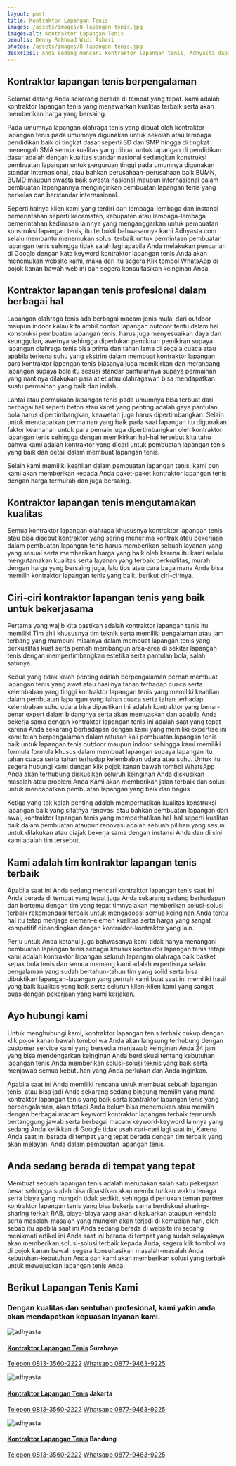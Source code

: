 ```yaml
---
layout: post
title: Kontraktor Lapangan Tenis
images: /assets/images/8-lapangan-tenis.jpg
images-alt: Kontraktor Lapangan Tenis
penulis: Denny Rakhmad Widi Ashari
photos: /assets/images/8-lapangan-tenis.jpg
deskripsi: Anda sedang mencari Kontraktor lapangan tenis, Adhyasta dapat mewujudkan lapangan tenis yang indah, Segera Hubungi Kami !
---
```

<section class="features11 cid-rravbvzsVT" id="features11-5">
    <div class="container">
        <div class="col-md-12">
            <div class="media-container-row">
                <div class=" align-left aside-content">
                    <h2 class="mbr-title pt-2 mbr-fonts-style display-2">
                    Kontraktor lapangan tenis berpengalaman
                    </h2>
                    <div class="mbr-section-text">
                        <p class="mbr-text mb-5 pt-3 mbr-light mbr-fonts-style display-5">
                            Selamat datang Anda sekarang berada di tempat yang tepat. kami adalah kontraktor lapangan tenis yang menawarkan kualitas terbaik serta akan memberikan harga yang bersaing. 
                        </p>
                        <p class="mbr-text mb-5 pt-3 mbr-light mbr-fonts-style display-5">
                            Pada umumnya lapangan olahraga tenis yang dibuat oleh kontraktor lapangan tenis pada umumnya digunakan untuk sekolah atau lembaga pendidikan baik di tingkat dasar seperti SD dan SMP hingga di tingkat menengah SMA semua kualitas yang dibuat untuk lapangan di pendidikan dasar adalah dengan kualitas standar nasional sedangkan konstruksi pembuatan lapangan untuk perguruan tinggi pada umumnya digunakan standar internasional, atau bahkan perusahaan-perusahaan baik BUMN, BUMD maupun swasta baik swasta nasional maupun internasional dalam pembuatan lapangannya menginginkan pembuatan lapangan tenis yang berkelas dan berstandar internasional.
                        </p>
                        <p class="mbr-text mb-5 pt-3 mbr-light mbr-fonts-style display-5">
                            Seperti halnya klien kami yang terdiri dari lembaga-lembaga dan instansi pemerintahan seperti kecamatan, kabupaten atau lembaga-lembaga pemerintahan kedinasan lainnya yang menganggarkan untuk pembuatan konstruksi lapangan tenis, itu terbukti bahwasannya kami Adhyasta.com selalu membantu menemukan solusi terbaik untuk permintaan pembuatan lapangan tenis sehingga tidak salah lagi apabila Anda melakukan pencarian di Google dengan kata keyword kontraktor lapangan tenis Anda akan menemukan website kami, maka dari itu segera Klik tombol WhatsApp di pojok kanan bawah web ini dan segera konsultasikan keinginan Anda.
                        </p>
                    </div>
                    <h2 class="mbr-title pt-2 mbr-fonts-style display-2">
                    Kontraktor lapangan tenis profesional dalam berbagai hal
                    </h2>
                    <div class="mbr-section-text">
                        <p class="mbr-text mb-5 pt-3 mbr-light mbr-fonts-style display-5">
                            Lapangan olahraga tenis ada berbagai macam jenis mulai dari outdoor maupun indoor kalau kita ambil contoh lapangan outdoor tentu dalam hal konstruksi pembuatan lapangan tenis. harus juga menyesuaikan daya dan keunggulan,  awetnya sehingga diperlukan pemikiran pemikiran supaya lapangan olahraga tenis bisa prima dan tahan lama di segala cuaca atau apabila terkena suhu yang ekstrim dalam membuat kontraktor lapangan para kontraktor lapangan tenis biasanya juga memikirkan dan merancang lapangan supaya bola itu sesuai standar pantulannya supaya permainan yang nantinya dilakukan para atlet atau olahragawan bisa mendapatkan suatu permainan yang baik dan indah. 
                        </p>
                        <p class="mbr-text mb-5 pt-3 mbr-light mbr-fonts-style display-5">
                            Lantai atau permukaan lapangan tenis pada umumnya bisa terbuat dari berbagai hal seperti beton atau karet yang penting adalah gaya pantulan bola harus dipertimbangkan, keawetan juga harus dipertimbangkan. Selain untuk mendapatkan permainan yang baik pada saat lapangan itu digunakan faktor keamanan untuk para pemain juga dipertimbangkan oleh kontraktor lapangan tenis sehingga dengan memikirkan hal-hal tersebut kita tahu bahwa kami adalah kontraktor yang dicari untuk pembuatan lapangan tenis yang baik dan detail dalam membuat lapangan tenis.
                        </p>
                        <p class="mbr-text mb-5 pt-3 mbr-light mbr-fonts-style display-5">
                            Selain kami memiliki keahlian dalam pembuatan lapangan tenis, kami pun kami akan memberikan kepada Anda paket-paket kontraktor lapangan tenis dengan harga termurah dan juga bersaing.
                        </p>
                    </div>
                    <h2 class="mbr-title pt-2 mbr-fonts-style display-2">
                    Kontraktor lapangan tenis mengutamakan kualitas
                    </h2>
                    <div class="mbr-section-text">
                        <p class="mbr-text mb-5 pt-3 mbr-light mbr-fonts-style display-5">
                            Semua kontraktor lapangan olahraga khususnya kontraktor lapangan tenis atau bisa disebut kontraktor yang sering menerima kontrak atau pekerjaan dalam pembuatan lapangan tenis harus memberikan sebuah layanan yang yang sesuai serta memberikan harga yang baik oleh karena itu kami selalu mengutamakan kualitas serta layanan yang terbaik berkualitas, murah dengan harga yang bersaing juga, lalu tips atau cara bagaimana Anda bisa memilih kontraktor lapangan tenis yang baik, berikut ciri-cirinya.
                        </p>
                    </div>
                    <h2 class="mbr-title pt-2 mbr-fonts-style display-2">
                    Ciri-ciri kontraktor lapangan tenis yang baik untuk bekerjasama
                    </h2>
                    <div class="mbr-section-text">
                        <p class="mbr-text mb-5 pt-3 mbr-light mbr-fonts-style display-5">
                            Pertama yang wajib kita pastikan adalah kontraktor lapangan tenis itu memiliki Tim ahli khususnya tim teknik serta memiliki pengalaman atau jam terbang yang mumpuni misalnya dalam membuat lapangan tenis yang berkualitas kuat serta pernah membangun area-area di sekitar lapangan tenis dengan mempertimbangkan estetika serta pantulan bola, salah satunya.
                        </p>
                        <p class="mbr-text mb-5 pt-3 mbr-light mbr-fonts-style display-5">
                            Kedua yang tidak kalah penting adalah berpengalaman pernah membuat lapangan tenis yang awet atau hasilnya tahan terhadap cuaca serta kelembaban yang tinggi kontraktor lapangan tenis yang memiliki keahlian dalam pembuatan lapangan yang tahan cuaca serta tahan terhadap kelembaban suhu udara bisa dipastikan ini adalah kontraktor yang benar-benar expert dalam bidangnya serta akan memuaskan dan apabila Anda bekerja sama dengan kontraktor lapangan tenis ini adalah saat yang tepat karena Anda sekarang berhadapan dengan kami yang memiliki expertise ini kami telah berpengalaman dalam ratusan kali pembuatan lapangan tenis baik untuk lapangan tenis outdoor maupun indoor sehingga kami memiliki formula formula khusus dalam membuat lapangan supaya lapangan itu tahan cuaca serta tahan terhadap kelembaban udara atau suhu. Untuk itu segera hubungi kami dengan klik pojok kanan bawah tombol WhatsApp Anda akan terhubung diskusikan seluruh keinginan Anda diskusikan masalah atau problem Anda Kami akan memberikan jalan terbaik dan solusi untuk mendapatkan pembuatan lapangan yang baik dan bagus
                        </p>
                        <p class="mbr-text mb-5 pt-3 mbr-light mbr-fonts-style display-5">
                            Ketiga yang tak kalah penting adalah memperhatikan kualitas konstruksi lapangan baik yang sifatnya renovasi atau bahkan pembuatan lapangan dari awal, kontraktor lapangan tenis yang memperhatikan hal-hal seperti kualitas baik dalam pembuatan ataupun renovasi adalah sebuah pilihan yang sesuai untuk dilakukan atau diajak bekerja sama dengan instansi Anda dan di sini kami adalah tim tersebut.
                        </p>
                    </div>
                    <h2 class="mbr-title pt-2 mbr-fonts-style display-2">
                    Kami adalah tim kontraktor lapangan tenis terbaik
                    </h2>
                    <div class="mbr-section-text">
                        <p class="mbr-text mb-5 pt-3 mbr-light mbr-fonts-style display-5">
                            Apabila saat ini Anda sedang mencari kontraktor lapangan tenis saat ini Anda berada di tempat yang tepat juga Anda sekarang sedang berhadapan dan bertemu dengan tim yang tepat timnya akan memberikan solusi-solusi terbaik rekomendasi terbaik untuk mengadopsi semua keinginan Anda tentu hal itu tetap menjaga elemen-elemen kualitas serta harga yang sangat kompetitif dibandingkan dengan kontraktor-kontraktor yang lain.
                        </p>
                        <p class="mbr-text mb-5 pt-3 mbr-light mbr-fonts-style display-5">
                            Perlu untuk Anda ketahui juga bahwasanya kami tidak hanya menangani pembuatan lapangan tenis sebagai khusus kontraktor lapangan tenis tetapi kami adalah kontraktor lapangan seluruh lapangan olahraga baik basket sepak bola tenis dan semua memang kami adalah expertisnya selain pengalaman yang sudah bertahun-tahun tim yang solid serta bisa dibuktikan lapangan-lapangan yang pernah kami buat saat ini memiliki hasil yang baik kualitas yang baik serta seluruh klien-klien kami yang sangat puas dengan pekerjaan yang kami kerjakan.
                        </p>
                    </div>
                    <h2 class="mbr-title pt-2 mbr-fonts-style display-2">
                    Ayo hubungi kami
                    </h2>
                    <div class="mbr-section-text">
                        <p class="mbr-text mb-5 pt-3 mbr-light mbr-fonts-style display-5">
                            Untuk menghubungi kami, kontraktor lapangan tenis terbaik cukup dengan klik pojok kanan bawah tombol wa Anda akan langsung terhubung dengan customer service kami yang bersedia menjawab keinginan Anda 24 jam yang bisa mendengarkan keinginan Anda berdiskusi tentang kebutuhan lapangan tenis Anda memberikan solusi-solusi teknis yang baik serta menjawab semua kebutuhan yang Anda perlukan dan Anda inginkan.
                        </p>
                        <p class="mbr-text mb-5 pt-3 mbr-light mbr-fonts-style display-5">
                            Apabila saat ini Anda memiliki rencana untuk membuat sebuah lapangan tenis, atau bisa jadi Anda sekarang sedang bingung memilih yang mana kontraktor lapangan tenis yang baik serta kontraktor lapangan tenis yang berpengalaman, akan tetapi Anda belum bisa menemukan atau memilih dengan berbagai macam keyword kontraktor lapangan terbaik termurah bertanggung jawab serta berbagai macam keyword-keyword lainnya yang sedang Anda ketikkan di Google tidak usah cari-cari lagi saat ini, Karena Anda saat ini berada di tempat yang tepat berada dengan tim terbaik yang akan melayani Anda dalam pembuatan lapangan tenis.
                        </p>
                    </div>
                    <h2 class="mbr-title pt-2 mbr-fonts-style display-2">
                    Anda sedang berada di tempat yang tepat
                    </h2>
                    <div class="mbr-section-text">
                        <p class="mbr-text mb-5 pt-3 mbr-light mbr-fonts-style display-5">
                            Membuat sebuah lapangan tenis adalah merupakan salah satu pekerjaan besar sehingga sudah bisa dipastikan akan membutuhkan waktu tenaga serta biaya yang mungkin tidak sedikit, sehingga diperlukan teman partner kontraktor lapangan tenis yang bisa bekerja sama berdiskusi sharing-sharing terkait RAB, biaya-biaya yang akan dikeluarkan ataupun kendala serta masalah-masalah yang mungkin akan terjadi di kemudian hari, oleh sebab itu apabila saat ini Anda sedang berada di website ini sedang menikmati artikel ini Anda saat ini berada di tempat yang sudah selayaknya akan memberikan solusi-solusi terbaik kepada Anda, segera klik tombol wa di pojok kanan bawah segera konsultasikan masalah-masalah Anda kebutuhan-kebutuhan Anda dan kami akan memberikan solusi yang terbaik untuk mewujudkan lapangan tenis Anda.
                        </p>
                    </div>
                </div>
            </div>
        </div>
    </div>
</section>
<section class="features15 cid-rr5Cowf967" id="features15-e">
    <div class="container">
        <h2 class="mbr-section-title pb-3 align-center mbr-fonts-style display-2">
            Berikut Lapangan Tenis Kami
        </h2>
        <h3 class="mbr-section-subtitle display-5 align-center mbr-fonts-style">
            Dengan kualitas dan sentuhan profesional, kami yakin anda akan mendapatkan kepuasan layanan kami.
        </h3>
        <div class="media-container-row container pt-5 mt-2">
            <div class="col-12 col-md-6 mb-4 col-lg-4">
                <div class="card flip-card p-5 align-center">
                    <div class="card-front card_cont">
                        <img src="/assets/images/8-lapangan-tenis-2.jpg" alt="adhyasta">
                    </div>
                    <div class="card_back card_cont">
                        <h4 class="card-title display-5 py-2 mbr-fonts-style">
                            <a href="/produk/spesialis-lapangan-tenis/">Kontraktor Lapangan Tenis</a> Surabaya
                        </h4>
                        <p class="mbr-text mbr-fonts-style display-7">
                            <a class="btn btn-primary display-4" href="tel:+6281335602222">Telepon 0813-3560-2222</a>
                            <a class="btn btn-primary display-4" href="https://api.whatsapp.com/send?text=Hallo%20Adhyasta.com%20(Nama)%20(Alamat)%20&amp;phone=6287794639225">Whatsapp 0877-9463-9225</a>
                        </p>
                    </div>
                </div>
            </div>
            <div class="col-12 col-md-6 mb-4 col-lg-4">
                <div class="card flip-card p-5 align-center">
                    <div class="card-front card_cont">
                        <img src="/assets/images/8-lapangan-tenis-3.jpg" alt="adhyasta">
                    </div>
                    <div class="card_back card_cont">
                        <h4 class="card-title py-2 mbr-fonts-style display-5">
                            <a href="/produk/spesialis-lapangan-tenis/">Kontraktor Lapangan Tenis</a> Jakarta
                        </h4>
                        <p class="mbr-text mbr-fonts-style display-7">
                            <a class="btn btn-primary display-4" href="tel:+6281335602222">Telepon 0813-3560-2222</a>
                            <a class="btn btn-primary display-4" href="https://api.whatsapp.com/send?text=Hallo%20Adhyasta.com%20(Nama)%20(Alamat)%20&amp;phone=6287794639225">Whatsapp 0877-9463-9225</a>
                        </p>
                    </div>
                </div>
            </div>
            <div class="col-12 col-md-6 mb-4 col-lg-4">
                <div class="card flip-card p-5 align-center">
                    <div class="card-front card_cont">
                        <img src="/assets/images/8-lapangan-tenis-4.jpg" alt="adhyasta">
                    </div>
                    <div class="card_back card_cont">
                        <h4 class="card-title py-2 mbr-fonts-style display-5">
                            <a href="/produk/spesialis-lapangan-tenis/">Kontraktor Lapangan Tenis</a> Bandung
                        </h4>
                        <p class="mbr-text mbr-fonts-style display-7">
                            <a class="btn btn-primary display-4" href="tel:+6281335602222">Telepon 0813-3560-2222</a>
                            <a class="btn btn-primary display-4" href="https://api.whatsapp.com/send?text=Hallo%20Adhyasta.com%20(Nama)%20(Alamat)%20&amp;phone=6287794639225">Whatsapp 0877-9463-9225</a>
                        </p>
                    </div>
                </div>
            </div>
        </div>
    </div>
</section>